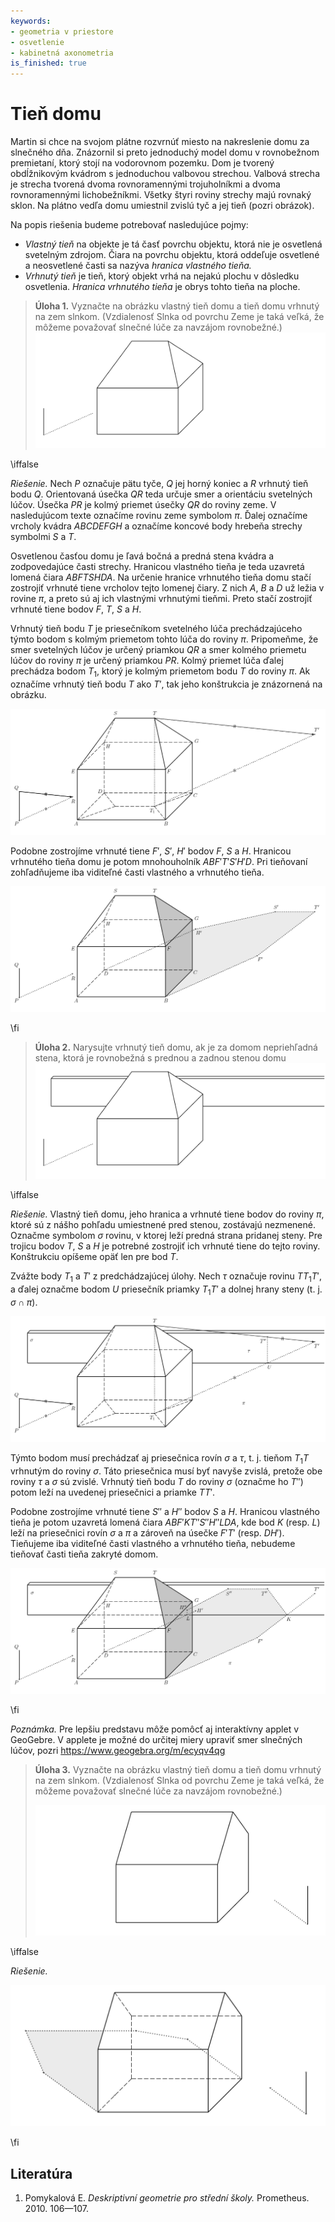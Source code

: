 ```yaml
---
keywords:
- geometria v priestore
- osvetlenie
- kabinetná axonometria
is_finished: true
---
```


# Tieň domu

Martin si chce na svojom plátne rozvrnúť miesto na nakreslenie domu za slnečného dňa. Znázornil si preto jednoduchý model domu v rovnobežnom premietaní, ktorý stojí na vodorovnom pozemku. Dom je tvorený obdĺžnikovým kvádrom s jednoduchou valbovou strechou. Valbová strecha je strecha tvorená dvoma rovnoramennými trojuholníkmi a dvoma rovnoramennými lichobežníkmi. Všetky štyri roviny strechy majú rovnaký sklon. Na plátno vedľa domu umiestnil zvislú tyč a jej tieň (pozri obrázok).

Na popis riešenia budeme potrebovať nasledujúce pojmy:

* *Vlastný tieň* na objekte je tá časť povrchu objektu, ktorá nie je osvetlená svetelným zdrojom. Čiara na povrchu objektu, ktorá oddeľuje osvetlené a neosvetlené časti sa nazýva *hranica vlastného tieňa.*
* *Vrhnutý tieň* je tieň, ktorý objekt vrhá na nejakú plochu v dôsledku osvetlenia. *Hranica vrhnutého tieňa* je obrys tohto tieňa na ploche.

>**Úloha 1.** Vyznačte na obrázku vlastný tieň domu a tieň domu vrhnutý na zem slnkom. (Vzdialenosť Slnka od povrchu Zeme je taká veľká, že môžeme považovať slnečné lúče za navzájom rovnobežné.)
>![Model domu so zadaným osvetlením.](math4you_00017_zadani_a.jpg)

\iffalse

*Riešenie.* Nech $P$ označuje pätu tyče, $Q$ jej horný koniec a $R$ vrhnutý tieň bodu $Q$. Orientovaná úsečka $QR$ teda určuje smer a orientáciu svetelných lúčov. Úsečka $PR$ je kolmý priemet úsečky $QR$ do roviny zeme. V nasledujúcom texte označíme rovinu zeme symbolom $\pi$. Ďalej označíme vrcholy kvádra $ABCDEFGH$ a označíme koncové body hrebeňa strechy symbolmi $S$ a $T$.

Osvetlenou časťou domu je ľavá bočná a predná stena kvádra a zodpovedajúce časti strechy. Hranicou vlastného tieňa je teda uzavretá lomená čiara $ABFTSHDA$. Na určenie hranice vrhnutého tieňa domu stačí zostrojiť vrhnuté tiene vrcholov tejto lomenej čiary. Z nich $A$, $B$ a $D$ už ležia v rovine $\pi$, a preto sú aj ich vlastnými vrhnutými tieňmi. Preto stačí zostrojiť vrhnuté tiene bodov $F$, $T$, $S$ a $H$.

Vrhnutý tieň bodu $T$ je priesečníkom svetelného lúča prechádzajúceho týmto bodom s kolmým priemetom tohto lúča do roviny $\pi$. Pripomeňme, že smer svetelných lúčov je určený priamkou $QR$ a smer kolmého priemetu lúčov do roviny $\pi$ je určený priamkou $PR$. Kolmý priemet lúča ďalej prechádza bodom $T_1$, ktorý je kolmým priemetom bodu $T$ do roviny $\pi$. Ak označíme vrhnutý tieň bodu $T$ ako $T'$, tak jeho konštrukcia je znázornená na obrázku.

![Konštrukcia vrhnutého tieňa bodu $T$](math4you_00017_reseni_a1.jpg)

Podobne zostrojíme vrhnuté tiene $F'$, $S'$, $H'$ bodov $F$, $S$ a $H$. Hranicou vrhnutého tieňa domu je potom mnohouholník $ABF'T'S'H'D$. Pri tieňovaní zohľadňujeme iba viditeľné časti vlastného a vrhnutého tieňa.

![Vrhnutý tieň a vlastný tieň domu](math4you_00017_reseni_a2.jpg)

\fi

> **Úloha 2.** Narysujte vrhnutý tieň domu, ak je za domom nepriehľadná stena, ktorá je rovnobežná s prednou a zadnou stenou domu 
![Model domu so stenou a osvetlením](math4you_00017_zadani_b.jpg)

\iffalse

*Riešenie.* Vlastný tieň domu, jeho hranica a vrhnuté tiene bodov do roviny $\pi$, ktoré sú z nášho pohľadu umiestnené pred stenou, zostávajú nezmenené. Označme symbolom $\sigma$ rovinu, v ktorej leží predná strana pridanej steny. Pre trojicu bodov $T$, $S$ a $H$ je potrebné zostrojiť ich vrhnuté tiene do tejto roviny. Konštrukciu opíšeme opäť len pre bod $T$.

Zvážte body $T_1$ a $T'$ z predchádzajúcej úlohy. Nech $\tau$ označuje rovinu $TT_1T'$, a ďalej označme bodom $U$ priesečník priamky $T_1T'$ a dolnej hrany steny (t. j. $\sigma \cap \pi$). 

![Konštrukcia vrhnutého tieňa bodu so stenou](math4you_00017_reseni_b1.jpg)

 Týmto bodom musí prechádzať aj priesečnica rovín $\sigma$ a $\tau$, t. j. tieňom $T_1T$ vrhnutým do roviny $\sigma$. Táto priesečnica musí byť navyše zvislá, pretože obe roviny $\tau$ a $\sigma$ sú zvislé. Vrhnutý tieň bodu $T$ do roviny $\sigma$ (označme ho $T''$) potom leží na uvedenej priesečnici a priamke $TT'$.

Podobne zostrojíme vrhnuté tiene $S''$ a $H''$ bodov $S$ a $H$. Hranicou vlastného tieňa je potom uzavretá lomená čiara $ABF'KT''S''H''LDA$, kde bod $K$ (resp. $L$) leží na priesečnici rovín $\sigma$ a $\pi$ a zároveň na úsečke $F'T'$ (resp. $DH'$). Tieňujeme iba viditeľné časti vlastného a vrhnutého tieňa, nebudeme tieňovať časti tieňa zakryté domom.

![Vrhnutý a vlastný tieň celého domu so stenou](math4you_00017_reseni_b2.jpg)

\fi

*Poznámka.* Pre lepšiu predstavu môže pomôcť aj interaktívny applet v GeoGebre. V applete je možné do určitej miery upraviť smer slnečných lúčov, pozri https://www.geogebra.org/m/ecyqv4qg


> **Úloha 3.** Vyznačte na obrázku vlastný tieň domu a tieň domu vrhnutý na zem slnkom. (Vzdialenosť Slnka od povrchu Zeme je taká veľká, že môžeme považovať slnečné lúče za navzájom rovnobežné.)
>
>![Model domu so zadaným osvetlením.](00017_obr7.jpg)

\iffalse

*Riešenie.*

![Vrhnutý tieň a vlastný tieň domu](00017_obr8.jpg)
 
\fi

## Literatúra 

1. Pomykalová E. *Deskriptivní geometrie pro střední školy.* Prometheus. 2010. 106—107.

